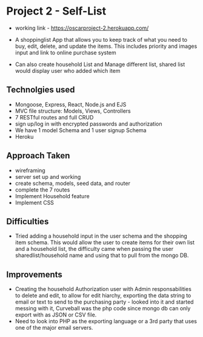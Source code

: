 # Project 2 - Self-List

- working link - https://oscarproject-2.herokuapp.com/

- A shoppinglist App that allows you to keep track of what you need to buy, edit, delete, and update the items.
This includes priority and images input and link to online purchase system

- Can also create household List and Manage different list, shared list would display user who added which item

## Technolgies used
- Mongoose, Express, React, Node.js and EJS
- MVC file structure: Models, Views, Controllers
- 7 RESTful routes and full CRUD
- sign up/log in with encrypted passwords and authorization
- We have 1 model Schema and 1 user signup Schema
- Heroku 

## Approach Taken

- wireframing
- server set up and working
- create schema, models, seed data, and router
- complete the 7 routes
- Implement Household feature
- Implement CSS

## Difficulties
- Tried adding a household input in the user schema and the shopping item schema. This would allow the user to create items for their own list and a household list, the difficulty came when passing the user sharedlist/household name and using that to pull from the mongo DB.

## Improvements
 - Creating the household Authorization user with Admin responsabilities to delete and edit, to allow for edit hiarchy,
 exporting the data string to email or text to send to the purchasing party - looked into it and started messing with it, Curveball was the php code since mongo db can only export with as JSON or CSV file.
 - Need to look into PHP as the exporting language or a 3rd party that uses one of the major email servers.



